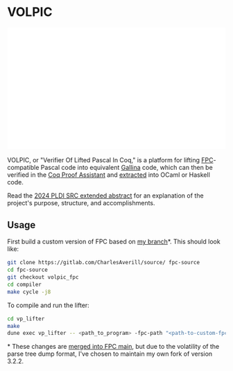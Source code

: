 # VOLPIC

![logo_black.png](media/logo_white.png)

VOLPIC, or "Verifier Of Lifted Pascal In Coq," is a platform for lifting 
[FPC](https://www.freepascal.org/)-compatible Pascal code into equivalent 
[Gallina](https://coq.inria.fr/doc/v8.9/refman/language/gallina-specification-language.html)
code, which can then be verified in the [Coq Proof Assistant](https://coq.inria.fr/) 
and [extracted](https://coq.inria.fr/doc/v8.9/refman/addendum/extraction.html)
into OCaml or Haskell code.

Read the [2024 PLDI SRC extended abstract](https://seashell.charles.systems/publications/VOLPIC_SRC.pdf)
for an explanation of the project's purpose, structure, and accomplishments. 

## Usage

First build a custom version of FPC based on [my branch](https://gitlab.com/CharlesAverill/source/-/tree/volpic_fpc)*. This should look like:

```bash
git clone https://gitlab.com/CharlesAverill/source/ fpc-source
cd fpc-source
git checkout volpic_fpc
cd compiler
make cycle -j8
```

To compile and run the lifter:

```bash
cd vp_lifter
make
dune exec vp_lifter -- <path_to_program> -fpc-path "<path-to-custom-fpc-source>/compiler/ppcx64" -fpc-args "-Fu<path-to-custom-fpc-source>/rtl/units/x86_64-linux/"
```

\* These changes are [merged into FPC main](https://gitlab.com/freepascal.org/fpc/source/-/merge_requests/567),
but due to the volatility of the parse tree dump format, I've
chosen to maintain my own fork of version 3.2.2.
